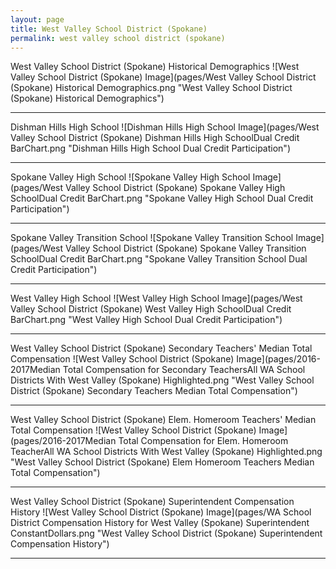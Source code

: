 ```yaml
---
layout: page
title: West Valley School District (Spokane)
permalink: west valley school district (spokane)
---
```



West Valley School District (Spokane) Historical Demographics
![West Valley School District (Spokane) Image](pages/West Valley School District (Spokane) Historical Demographics.png "West Valley School District (Spokane) Historical Demographics")

___

Dishman Hills High School
![Dishman Hills High School Image](pages/West Valley School District (Spokane) Dishman Hills High SchoolDual Credit BarChart.png "Dishman Hills High School Dual Credit Participation")

___

Spokane Valley High School
![Spokane Valley High School Image](pages/West Valley School District (Spokane) Spokane Valley High SchoolDual Credit BarChart.png "Spokane Valley High School Dual Credit Participation")

___

Spokane Valley Transition School
![Spokane Valley Transition School Image](pages/West Valley School District (Spokane) Spokane Valley Transition SchoolDual Credit BarChart.png "Spokane Valley Transition School Dual Credit Participation")

___

West Valley High School
![West Valley High School Image](pages/West Valley School District (Spokane) West Valley High SchoolDual Credit BarChart.png "West Valley High School Dual Credit Participation")

___

West Valley School District (Spokane) Secondary Teachers' Median Total Compensation
![West Valley School District (Spokane) Image](pages/2016-2017Median Total Compensation for Secondary TeachersAll WA School Districts With West Valley (Spokane) Highlighted.png "West Valley School District (Spokane) Secondary Teachers Median Total Compensation")

___

West Valley School District (Spokane) Elem. Homeroom Teachers' Median Total Compensation
![West Valley School District (Spokane) Image](pages/2016-2017Median Total Compensation for Elem. Homeroom TeacherAll WA School Districts With West Valley (Spokane) Highlighted.png "West Valley School District (Spokane) Elem Homeroom Teachers Median Total Compensation")

___

West Valley School District (Spokane) Superintendent Compensation History
![West Valley School District (Spokane) Image](pages/WA School District Compensation History for West Valley (Spokane) Superintendent ConstantDollars.png "West Valley School District (Spokane) Superintendent Compensation History")

___

